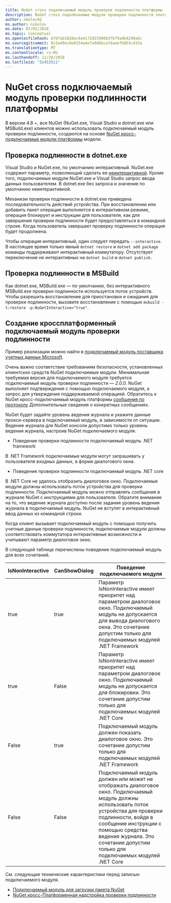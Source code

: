 ```yaml
---
title: NuGet cross подключаемый модуль проверки подлинности платформы
description: NuGet cross подключаемые модули проверки подлинности платформы для NuGet.exe, dotnet.exe, msbuild.exe и Visual Studio
author: nkolev92
ms.author: nikolev
ms.date: 07/01/2018
ms.topic: conceptual
ms.openlocfilehash: b76fab1028ec9a4172d2390083fbf9adb4290a6c
ms.sourcegitcommit: 0c5a49ec6e0254a4e7a9d8bca7daeefb853c433a
ms.translationtype: MT
ms.contentlocale: ru-RU
ms.lasthandoff: 11/28/2018
ms.locfileid: "52453511"
---
```

# <a name="nuget-cross-platform-authentication-plugin"></a>NuGet cross подключаемый модуль проверки подлинности платформы

В версии 4.8 +, все NuGet (NuGet.exe, Visual Studio и dotnet.exe или MSBuild.exe) клиентов можно использовать подключаемый модуль проверки подлинности, создаются на основе [NuGet кросс-подключаемые модули платформы](NuGet-Cross-Platform-Plugins.md) модели.

## <a name="authentication-in-dotnetexe"></a>Проверка подлинности в dotnet.exe

Visual Studio и NuGet.exe, по умолчанию интерактивный. NuGet.exe содержит параметр, позволяющий сделать ее [неинтерактивной](../../tools/nuget-exe-CLI-Reference.md).
Кроме того, подключаемые модули NuGet.exe и Visual Studio запрос ввода данных пользователем.
В dotnet.exe без запроса и значение по умолчанию неинтерактивной.

Механизм проверки подлинности в dotnet.exe приведена последовательность действий устройства. При восстановлении или добавить пакет операция выполняется в интерактивном режиме, операция блокирует и инструкции для пользователя, как для завершения проверки подлинности будет предоставляться в командной строке.
Когда пользователь завершает проверку подлинности операция будет продолжена.

Чтобы операция интерактивный, один следует передать `--interactive`.
В настоящее время только явный `dotnet restore` и `dotnet add package` команды поддерживают интерактивный коммутатору.
Отсутствует переключение не интерактивных на `dotnet build` и `dotnet publish`.

## <a name="authentication-in-msbuild"></a>Проверка подлинности в MSBuild

Как dotnet.exe, MSBuild.exe — по умолчанию, без интерактивного MSBuild.exe проверки подлинности используется поток устройств.
Чтобы разрешить восстановление для приостановки и ожидания для проверки подлинности, вызовите восстановление с помощью `msbuild -t:restore -p:NuGetInteractive="true"`.

## <a name="creating-a-cross-platform-authentication-plugin"></a>Создание кроссплатформенный подключаемый модуль проверки подлинности

Пример реализации можно найти в [подключаемый модуль поставщика учетных данных Microsoft](https://github.com/Microsoft/artifacts-credprovider).

Очень важно соответствие требованиям безопасности, установленных клиентских средств NuGet подключаемые модули.
Минимальная требуемая версия для подключаемого модуля требуется подключаемый модуль проверки подлинности — *2.0.0*.
NuGet выполняет подтверждения с помощью подключаемого модуля, а запрос для утверждения поддерживаемой операцией.
Обратитесь к NuGet кросс-подключаемый модуль платформы [сообщения по протоколу](NuGet-Cross-Platform-Plugins.md#protocol-messages-index) Дополнительные сведения о конкретных сообщениях.

NuGet будет задайте уровень ведения журнала и укажите данные прокси-сервера в подключаемый модуль, в зависимости от ситуации.
Ведение журнала для NuGet консоли допустимо только уровень ведения журнала, настроив NuGet подключаемого модуля.

- Поведение проверки подлинности подключаемый модуль .NET framework

В .NET Framework подключаемые модули могут запрашивать у пользователя входных данных, в форме диалогового окна.

- Поведение проверки подлинности подключаемый модуль .NET core

В .NET Core не удалось отобразить диалоговое окно. Подключаемые модули должны использовать поток устройства для проверки подлинности.
Подключаемый модуль можно отправлять сообщения в журнале NuGet с инструкциями для пользователя.
Обратите внимание на то, что ведение журнала доступно после задания уровень ведения журнала в подключаемый модуль.
NuGet не вступят в интерактивный ввод данных из командной строки.

Когда клиент вызывает подключаемый модуль с помощью получить учетные данные проверки подлинности, подключаемые модули должны соответствовать коммутатора интерактивные возможности и учитывают параметр диалоговое окно. 

В следующей таблице перечислены поведение подключаемый модуль для всех сочетаний.

| IsNonInteractive | CanShowDialog | Поведение подключаемого модуля |
| ---------------- | ------------- | --------------- |
| true | true | Параметр IsNonInteractive имеет приоритет над параметром диалоговое окно. Подключаемый модуль не допускается для вывода диалогового окна. Это сочетание допустим только для подключаемых модулей .NET Framework |
| true | False | Параметр IsNonInteractive имеет приоритет над параметром диалоговое окно. Подключаемый модуль не допускается для блокировки. Это сочетание допустим только для подключаемых модулей .NET Core |
| False | true | Подключаемый модуль должен показать диалоговое окно. Это сочетание допустим только для подключаемых модулей .NET Framework |
| False | False | Подключаемый модуль должен или может не отображать диалоговое окно. Подключаемый модуль должны использовать поток устройства для проверки подлинности, войдя в сообщение инструкции с помощью средства ведения журнала. Это сочетание допустим только для подключаемых модулей .NET Core |

См. следующие технические характеристики перед записью подключаемого модуля.

- [Подключаемый модуль для загрузки пакета NuGet](https://github.com/NuGet/Home/wiki/NuGet-Package-Download-Plugin)
- [NuGet кросс-Платформенная надстройка проверки подлинности](https://github.com/NuGet/Home/wiki/NuGet-cross-plat-authentication-plugin)
